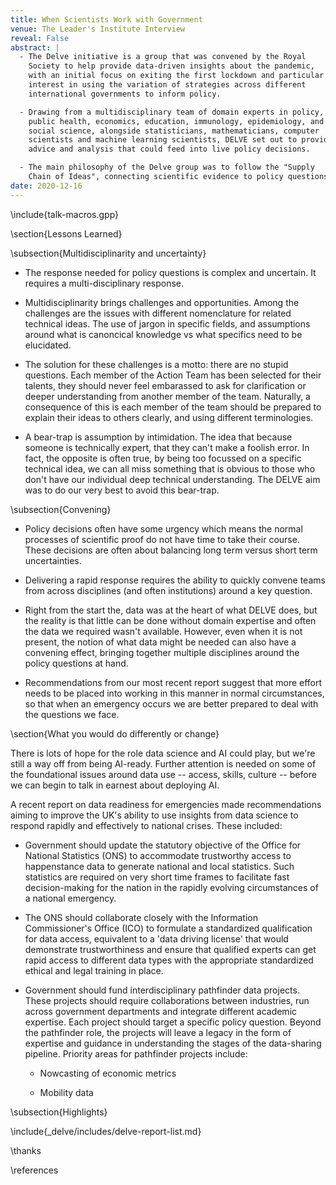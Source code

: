 ```yaml
---
title: When Scientists Work with Government
venue: The Leader's Institute Interview
reveal: False
abstract: |
  - The Delve initiative is a group that was convened by the Royal
    Society to help provide data-driven insights about the pandemic,
    with an initial focus on exiting the first lockdown and particular
    interest in using the variation of strategies across different
    international governments to inform policy.

  - Drawing from a multidisciplinary team of domain experts in policy,
    public health, economics, education, immunology, epidemiology, and
    social science, alongside statisticians, mathematicians, computer
    scientists and machine learning scientists, DELVE set out to provide
    advice and analysis that could feed into live policy decisions.

  - The main philosophy of the Delve group was to follow the "Supply
    Chain of Ideas", connecting scientific evidence to policy questions.
date: 2020-12-16
---
```


\include{talk-macros.gpp}

\section{Lessons Learned}

\subsection{Multidisciplinarity and uncertainty}

-   The response needed for policy questions is complex and uncertain.
    It requires a multi-disciplinary response. 

-   Multidisciplinarity brings challenges and opportunities. Among the
    challenges are the issues with different nomenclature for related
    technical ideas. The use of jargon in specific fields, and
    assumptions around what is canoncical knowledge vs what specifics
    need to be elucidated.

-   The solution for these challenges is a motto: there are no stupid
    questions. Each member of the Action Team has been selected for
    their talents, they should never feel embarassed to ask for
    clarification or deeper understanding from another member of the
    team. Naturally, a consequence of this is each member of the team
    should be prepared to explain their ideas to others clearly, and
    using different terminologies.

-   A bear-trap is assumption by intimidation. The idea that because
    someone is technically expert, that they can't make a foolish error.
    In fact, the opposite is often true, by being too focussed on a
    specific technical idea, we can all miss something that is obvious
    to those who don't have our individual deep technical understanding.
    The DELVE aim was to do our very best to avoid this bear-trap.

\subsection{Convening}

-   Policy decisions often have some urgency which means the normal
    processes of scientific proof do not have time to take their course.
    These decisions are often about balancing long term versus short
    term uncertainties.

-   Delivering a rapid response requires the ability to quickly convene
    teams from across disciplines (and often institutions) around a key
    question. 

-   Right from the start the, data was at the heart of what DELVE does,
    but the reality is that little can be done without domain expertise
    and often the data we required wasn't available. However, even when
    it is not present, the notion of what data might be needed can also
    have a convening effect, bringing together multiple disciplines
    around the policy questions at hand. 

-   Recommendations from our most recent report suggest that more effort
    needs to be placed into working in this manner in normal
    circumstances, so that when an emergency occurs we are better
    prepared to deal with the questions we face.

\section{What you would do differently or change}

There is lots of hope for the role data science and AI could play, but
we're still a way off from being AI-ready. Further attention is needed
on some of the foundational issues around data use -- access, skills,
culture -- before we can begin to talk in earnest about deploying AI.

A recent report on data readiness for emergencies made recommendations
aiming to improve the UK's ability to use insights from data science to
respond rapidly and effectively to national crises. These included:

-   Government should update the statutory objective of the Office for
    National Statistics (ONS) to accommodate trustworthy access to
    happenstance data to generate national and local statistics. Such
    statistics are required on very short time frames to facilitate
    fast decision-making for the nation in the rapidly evolving
    circumstances of a national emergency.

-   The ONS should collaborate closely with the Information
    Commissioner's Office (ICO) to formulate a standardized
    qualification for data access, equivalent to a 'data driving
    license' that would demonstrate trustworthiness and ensure that
    qualified experts can get rapid access to different data types
    with the appropriate standardized ethical and legal training in
    place.

-   Government should fund interdisciplinary pathfinder data projects.
    These projects should require collaborations between industries,
    run across government departments and integrate different academic
    expertise. Each project should target a specific policy question.
    Beyond the pathfinder role, the projects will leave a legacy in
    the form of expertise and guidance in understanding the stages of
    the data-sharing pipeline. Priority areas for pathfinder projects
    include:

    -   Nowcasting of economic metrics

    -   Mobility data

\subsection{Highlights}

\include{_delve/includes/delve-report-list.md}

\thanks

\references
